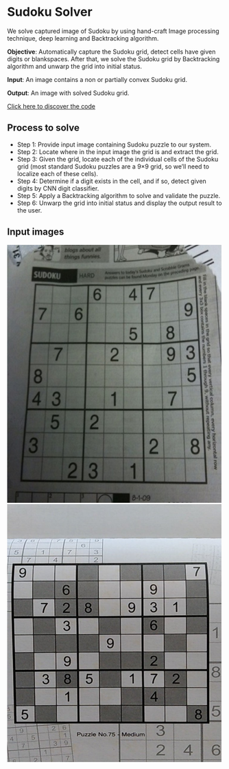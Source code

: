 # Sudoku Solver

We solve captured image of Sudoku by using hand-craft Image processing technique, deep learning and Backtracking algorithm.

**Objective**: Automatically capture the Sudoku grid, detect cells have given digits or blankspaces. 
After that, we solve the Sudoku grid by Backtracking algorithm and unwarp the grid into initial status.

**Input**: An image contains a non or partially convex Sudoku grid.

**Output**: An image with solved Sudoku grid.

[Click here to discover the code](https://github.com/hoangtv2000/opencv_practices/blob/main/code_advanced/Sudoku_solver)


## Process to solve

+ Step 1: Provide input image containing Sudoku puzzle to our system.
+ Step 2: Locate where in the input image the grid is and extract the grid.
+ Step 3: Given the grid, locate each of the individual cells of the Sudoku grid (most standard Sudoku puzzles are a 9×9 grid, so we’ll need to localize each of these cells).
+ Step 4: Determine if a digit exists in the cell, and if so, detect given digits by CNN digit classifier.
+ Step 5: Apply a Backtracking algorithm to solve and validate the puzzle.
+ Step 6: Unwarp the grid into initial status and display the output result to the user.


## Input images

<img src = 'https://github.com/hoangtv2000/opencv_practices/blob/main/images/sudoku-og1.jpg' width = '500' height = '600'/><img src = 'https://github.com/hoangtv2000/opencv_practices/blob/main/images/sudoku-og2.jpg' width = '500' height = '600'/>

